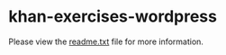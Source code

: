 khan-exercises-wordpress
========================

Please view the [readme.txt](readme.txt) file for more information.